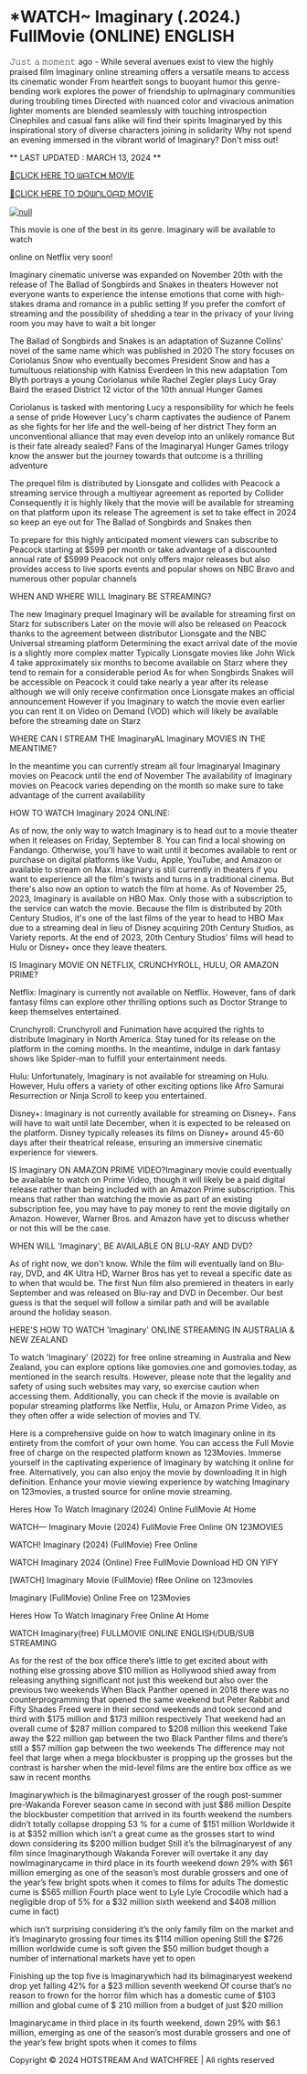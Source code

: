 <h1>*WATCH~ Imaginary (.2024.) FullMovie (ONLINE) ENGLISH</h1>

𝙹𝚞𝚜𝚝 𝚊 𝚖𝚘𝚖𝚎𝚗𝚝 ago - While several avenues exist to view the highly praised film Imaginary online streaming offers a versatile means to access its cinematic wonder From heartfelt songs to buoyant humor this genre-bending work explores the power of friendship to upImaginary communities during troubling times Directed with nuanced color and vivacious animation lighter moments are blended seamlessly with touching introspection Cinephiles and casual fans alike will find their spirits Imaginaryed by this inspirational story of diverse characters joining in solidarity Why not spend an evening immersed in the vibrant world of Imaginary? Don't miss out!
<p dir="auto">** LAST UPDATED : MARCH 13, 2024 **</p>
<p dir="auto"><a href="https://peacockmovie.site/movie/1125311/imaginary" rel="nofollow">🔴CLICK HERE TO ᗯᗩTᑕᕼ MOVIE</a></p>
<p dir="auto"><a href="https://peacockmovie.site/movie/1125311/imaginary" rel="nofollow">🔴CLICK HERE TO ᗪOᗯᑎᒪOᗩᗪ MOVIE</a></p>
<p dir="auto"><a href="https://peacockmovie.site/movie/1125311/imaginary" rel="nofollow"><img src="https://camo.githubusercontent.com/917e6ed5c302499242165dcc02bdbce85c075fd21b35918eb9c0b771855261b8/68747470733a2f2f7374617469632e7769787374617469632e636f6d2f6d656469612f6232343966395f61646163386637306662336634356238383639313639366337376465313866337e6d76322e676966" alt="null" style="max-width: 100%;"></a></p>
<p dir="auto">This movie is one of the best in its genre. Imaginary will be available to watch</p>
<p dir="auto">online on Netflix very soon!</p>
<p dir="auto">Imaginary cinematic universe was expanded on November 20th with the release of The Ballad of Songbirds and Snakes in theaters However not everyone wants to experience the intense emotions that come with high-stakes drama and romance in a public setting If you prefer the comfort of streaming and the possibility of shedding a tear in the privacy of your living room you may have to wait a bit longer</p>
<p dir="auto">The Ballad of Songbirds and Snakes is an adaptation of Suzanne Collins' novel of the same name which was published in 2020 The story focuses on Coriolanus Snow who eventually becomes President Snow and has a tumultuous relationship with Katniss Everdeen In this new adaptation Tom Blyth portrays a young Coriolanus while Rachel Zegler plays Lucy Gray Baird the erased District 12 victor of the 10th annual Hunger Games</p>
<p dir="auto">Coriolanus is tasked with mentoring Lucy a responsibility for which he feels a sense of pride However Lucy's charm captivates the audience of Panem as she fights for her life and the well-being of her district They form an unconventional alliance that may even develop into an unlikely romance But is their fate already sealed? Fans of the Imaginaryal Hunger Games trilogy know the answer but the journey towards that outcome is a thrilling adventure</p>
<p dir="auto">The prequel film is distributed by Lionsgate and collides with Peacock a streaming service through a multiyear agreement as reported by Collider Consequently it is highly likely that the movie will be available for streaming on that platform upon its release The agreement is set to take effect in 2024 so keep an eye out for The Ballad of Songbirds and Snakes then</p>
<p dir="auto">To prepare for this highly anticipated moment viewers can subscribe to Peacock starting at $599 per month or take advantage of a discounted annual rate of $5999 Peacock not only offers major releases but also provides access to live sports events and popular shows on NBC Bravo and numerous other popular channels</p>
<p dir="auto">WHEN AND WHERE WILL Imaginary BE STREAMING?</p>
<p dir="auto">The new Imaginary prequel Imaginary will be available for streaming first on Starz for subscribers Later on the movie will also be released on Peacock thanks to the agreement between distributor Lionsgate and the NBC Universal streaming platform Determining the exact arrival date of the movie is a slightly more complex matter Typically Lionsgate movies like John Wick 4 take approximately six months to become available on Starz where they tend to remain for a considerable period As for when Songbirds Snakes will be accessible on Peacock it could take nearly a year after its release although we will only receive confirmation once Lionsgate makes an official announcement However if you Imaginary to watch the movie even earlier you can rent it on Video on Demand (VOD) which will likely be available before the streaming date on Starz</p>
<p dir="auto">WHERE CAN I STREAM THE ImaginaryAL Imaginary MOVIES IN THE MEANTIME?</p>
<p dir="auto">In the meantime you can currently stream all four Imaginaryal Imaginary movies on Peacock until the end of November The availability of Imaginary movies on Peacock varies depending on the month so make sure to take advantage of the current availability</p>
<p dir="auto">HOW TO WATCH Imaginary 2024 ONLINE:</p>
<p dir="auto">As of now, the only way to watch Imaginary is to head out to a movie theater when it releases on Friday, September 8. You can find a local showing on Fandango. Otherwise, you'll have to wait until it becomes available to rent or purchase on digital platforms like Vudu, Apple, YouTube, and Amazon or available to stream on Max. Imaginary is still currently in theaters if you want to experience all the film's twists and turns in a traditional cinema. But there's also now an option to watch the film at home. As of November 25, 2023, Imaginary is available on HBO Max. Only those with a subscription to the service can watch the movie. Because the film is distributed by 20th Century Studios, it's one of the last films of the year to head to HBO Max due to a streaming deal in lieu of Disney acquiring 20th Century Studios, as Variety reports. At the end of 2023, 20th Century Studios' films will head to Hulu or Disney+ once they leave theaters.</p>
<p dir="auto">IS Imaginary MOVIE ON NETFLIX, CRUNCHYROLL, HULU, OR AMAZON PRIME?</p>
<p dir="auto">Netflix: Imaginary is currently not available on Netflix. However, fans of dark fantasy films can explore other thrilling options such as Doctor Strange to keep themselves entertained.</p>
<p dir="auto">Crunchyroll: Crunchyroll and Funimation have acquired the rights to distribute Imaginary in North America. Stay tuned for its release on the platform in the coming months. In the meantime, indulge in dark fantasy shows like Spider-man to fulfill your entertainment needs.</p>
<p dir="auto">Hulu: Unfortunately, Imaginary is not available for streaming on Hulu. However, Hulu offers a variety of other exciting options like Afro Samurai Resurrection or Ninja Scroll to keep you entertained.</p>
<p dir="auto">Disney+: Imaginary is not currently available for streaming on Disney+. Fans will have to wait until late December, when it is expected to be released on the platform. Disney typically releases its films on Disney+ around 45-60 days after their theatrical release, ensuring an immersive cinematic experience for viewers.</p>
<p dir="auto">IS Imaginary ON AMAZON PRIME VIDEO?Imaginary movie could eventually be available to watch on Prime Video, though it will likely be a paid digital release rather than being included with an Amazon Prime subscription. This means that rather than watching the movie as part of an existing subscription fee, you may have to pay money to rent the movie digitally on Amazon. However, Warner Bros. and Amazon have yet to discuss whether or not this will be the case.</p>
<p dir="auto">WHEN WILL 'Imaginary', BE AVAILABLE ON BLU-RAY AND DVD?</p>
<p dir="auto">As of right now, we don't know. While the film will eventually land on Blu-ray, DVD, and 4K Ultra HD, Warner Bros has yet to reveal a specific date as to when that would be. The first Nun film also premiered in theaters in early September and was released on Blu-ray and DVD in December. Our best guess is that the sequel will follow a similar path and will be available around the holiday season.</p>
<p dir="auto">HERE'S HOW TO WATCH 'Imaginary' ONLINE STREAMING IN AUSTRALIA &amp; NEW ZEALAND</p>
<p dir="auto">To watch 'Imaginary' (2022) for free online streaming in Australia and New Zealand, you can explore options like gomovies.one and gomovies.today, as mentioned in the search results. However, please note that the legality and safety of using such websites may vary, so exercise caution when accessing them. Additionally, you can check if the movie is available on popular streaming platforms like Netflix, Hulu, or Amazon Prime Video, as they often offer a wide selection of movies and TV.</p>
<p dir="auto">Here is a comprehensive guide on how to watch Imaginary online in its entirety from the comfort of your own home. You can access the Full Movie free of charge on the respected platform known as 123Movies. Immerse yourself in the captivating experience of Imaginary by watching it online for free. Alternatively, you can also enjoy the movie by downloading it in high definition. Enhance your movie viewing experience by watching Imaginary on 123movies, a trusted source for online movie streaming.</p>
<p dir="auto">Heres How To Watch Imaginary (2024) Online FullMovie At Home</p>
<p dir="auto">WATCH— Imaginary Movie (2024) FullMovie Free Online ON 123MOVIES</p>
<p dir="auto">WATCH! Imaginary (2024) (FullMovie) Free Online</p>
<p dir="auto">WATCH Imaginary 2024 (Online) Free FullMovie Download HD ON YIFY</p>
<p dir="auto">[WATCH] Imaginary Movie (FullMovie) fRee Online on 123movies</p>
<p dir="auto">Imaginary (FullMovie) Online Free on 123Movies</p>
<p dir="auto">Heres How To Watch Imaginary Free Online At Home</p>
<p dir="auto">WATCH Imaginary(free) FULLMOVIE ONLINE ENGLISH/DUB/SUB STREAMING</p>
<p dir="auto">As for the rest of the box office there’s little to get excited about with nothing else grossing above $10 million as Hollywood shied away from releasing anything significant not just this weekend but also over the previous two weekends When Black Panther opened in 2018 there was no counterprogramming that opened the same weekend but Peter Rabbit and Fifty Shades Freed were in their second weekends and took second and third with $175 million and $173 million respectively That weekend had an overall cume of $287 million compared to $208 million this weekend Take away the $22 million gap between the two Black Panther films and there’s still a $57 million gap between the two weekends The difference may not feel that large when a mega blockbuster is propping up the grosses but the contrast is harsher when the mid-level films are the entire box office as we saw in recent months</p>
<p dir="auto">Imaginarywhich is the biImaginaryest grosser of the rough post-summer pre-Wakanda Forever season came in second with just $86 million Despite the blockbuster competition that arrived in its fourth weekend the numbers didn’t totally collapse dropping 53 % for a cume of $151 million Worldwide it is at $352 million which isn’t a great cume as the grosses start to wind down considering its $200 million budget Still it’s the biImaginaryest of any film since Imaginarythough Wakanda Forever will overtake it any day nowImaginarycame in third place in its fourth weekend down 29% with $61 million emerging as one of the season’s most durable grossers and one of the year’s few bright spots when it comes to films for adults The domestic cume is $565 million Fourth place went to Lyle Lyle Crocodile which had a negligible drop of 5% for a $32 million sixth weekend and $408 million cume in fact)</p>
<p dir="auto">which isn’t surprising considering it’s the only family film on the market and it’s Imaginaryto grossing four times its $114 million opening Still the $726 million worldwide cume is soft given the $50 million budget though a number of international markets have yet to open</p>
<p dir="auto">Finishing up the top five is Imaginarywhich had its biImaginaryest weekend drop yet falling 42% for a $23 million seventh weekend Of course that’s no reason to frown for the horror film which has a domestic cume of $103 million and global cume of $ 210 million from a budget of just $20 million</p>
<p dir="auto">Imaginarycame in third place in its fourth weekend, down 29% with $6.1 million, emerging as one of the season’s most durable grossers and one of the year’s few bright spots when it comes to films</p>
<p dir="auto">Copyright © 2024 HOTSTREAM And WATCHFREE | All rights reserved</p>
</article>
